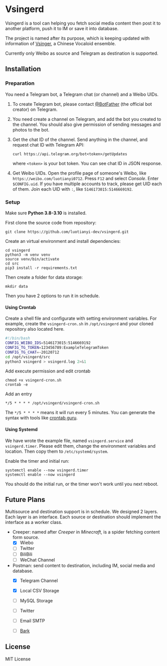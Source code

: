 # Vsingerd

Vsingerd is a tool can helping you fetch social media content then post it to another platform, push it to IM or save it into database.

The project is named after its purpose, which is keeping updated with information of [Vsinger](https://zh.moegirl.org.cn/%E4%B8%8A%E6%B5%B7%E7%A6%BE%E5%BF%B5%E4%BF%A1%E6%81%AF%E7%A7%91%E6%8A%80%E6%9C%89%E9%99%90%E5%85%AC%E5%8F%B8#Vsinger), a Chinese Vocaloid ensemble.

Currently only Weibo as source and Telegram as destination is supported.



## Installation

### Preparation

You need a Telegram bot, a Telegram chat (or channel) and a Weibo UIDs.

1. To create Telegram bot, please contact [@BotFather](http://t.me/BotFather) (the official bot creator) on Telegram.

2. You need create a channel on Telegram, and add the bot you created to the channel. You should also give permission of sending messages and photos to the bot.

3. Get the chat ID of the channel. Send anything in the channel, and request chat ID with Telegram API:

   ```
   curl https://api.telegram.org/bot<token>/getUpdates
   ```

   where `<token>` is your bot token. You can see chat ID in JSON response.

4. Get Weibo UIDs. Open the profile page of someone's Weibo, like `https://weibo.com/luotianyi0712`. Press `F12` and select _Console_. Enter `$CONFIG.uid`. If you have multiple accounts to track, please get UID each of them. Join each UID with `:`, like `5146173015:5146669192`.

### Setup

Make sure **Python 3.8-3.10** is installed.

First clone the source code from repository:

```shell
git clone https://github.com/luotianyi-dev/vsingerd.git
```

Create an virtual environment and install dependencies:

```shell
cd vsingerd
python3 -m venv venv
source venv/bin/activate
cd src
pip3 install -r requirements.txt
```

Then create a folder for data storage:

```shell
mkdir data
```

Then you have 2 options to run it in schedule.



#### Using Crontab

Create a shell file and configurate with setting environment variables. For example, create the `vsingerd-cron.sh` in `/opt/vsingerd` and your cloned repository also located here.

```bash
#!/bin/bash
CONFIG_WEIBO_IDS=5146173015:5146669192
CONFIG_TG_TOKEN=123456789:ExampleTelegramToken
CONFIG_TG_CHAT=-20120712
cd /opt/vsingerd/src
python3 vsingerd > vsingerd.log 2>&1
```

Add execute permission and edit crontab

```shell
chmod +x vsingerd-cron.sh
crontab -e
```

Add an entry

```
*/5 * * * * /opt/vsingerd/vsingerd-cron.sh
```

The `*/5 * * * *` means it will run every 5 minutes. You can generate the syntax with tools like [crontab guru](https://crontab.guru/).



#### Using Systemd

We have wrote the example file, named `vsingerd.service` and `vsingerd.timer`. Please edit them, change the environment variables and location. Then copy them to `/etc/systemd/system`.

Enable the timer and initial run:

```shell
systemctl enable --now vsingerd.timer
systemctl enable --now vsingerd
```

You should do the initial run, or the timer won't work until you next reboot.



## Future Plans

Multisource and destination support is in schedule. We designed 2 layers. Each layer is an interface. Each source or destination should implement the interface as a worker class.

- Creeper: named after _Creeper_ in _Minecraft_, is a spider fetching content form source.
  - [x] Wiebo
  - [ ] Twitter
  - [ ] BiliBili
  - [ ] WeChat Channel
- Postman: send content to destination, including IM, social media and database.
  - [x] Telegram Channel
  - [x] Local CSV Storage
  - [ ] MySQL Storage
  - [ ] Twitter
  - [ ] Email SMTP
  - [ ] [Bark](https://day.app/2021/06/barkfaq/)



## License
MIT License